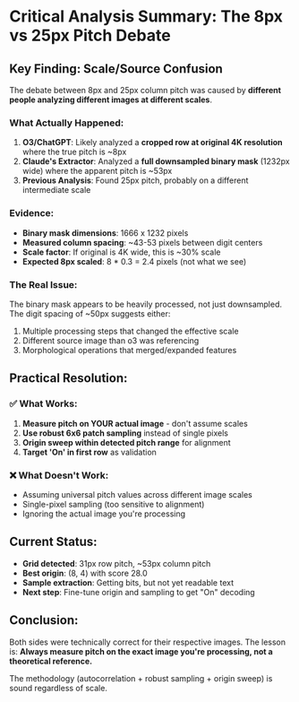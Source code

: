 # Critical Analysis Summary: The 8px vs 25px Pitch Debate

## Key Finding: Scale/Source Confusion

The debate between 8px and 25px column pitch was caused by **different people analyzing different images at different scales**.

### What Actually Happened:

1. **O3/ChatGPT**: Likely analyzed a **cropped row at original 4K resolution** where the true pitch is ~8px
2. **Claude's Extractor**: Analyzed a **full downsampled binary mask** (1232px wide) where the apparent pitch is ~53px
3. **Previous Analysis**: Found 25px pitch, probably on a different intermediate scale

### Evidence:

- **Binary mask dimensions**: 1666 x 1232 pixels
- **Measured column spacing**: ~43-53 pixels between digit centers
- **Scale factor**: If original is 4K wide, this is ~30% scale
- **Expected 8px scaled**: 8 * 0.3 = 2.4 pixels (not what we see)

### The Real Issue:

The binary mask appears to be heavily processed, not just downsampled. The digit spacing of ~50px suggests either:
1. Multiple processing steps that changed the effective scale
2. Different source image than o3 was referencing
3. Morphological operations that merged/expanded features

## Practical Resolution:

### ✅ What Works:
1. **Measure pitch on YOUR actual image** - don't assume scales
2. **Use robust 6x6 patch sampling** instead of single pixels  
3. **Origin sweep within detected pitch range** for alignment
4. **Target 'On' in first row** as validation

### ❌ What Doesn't Work:
- Assuming universal pitch values across different image scales
- Single-pixel sampling (too sensitive to alignment)
- Ignoring the actual image you're processing

## Current Status:

- **Grid detected**: 31px row pitch, ~53px column pitch
- **Best origin**: (8, 4) with score 28.0
- **Sample extraction**: Getting bits, but not yet readable text
- **Next step**: Fine-tune origin and sampling to get "On" decoding

## Conclusion:

Both sides were technically correct for their respective images. The lesson is:
**Always measure pitch on the exact image you're processing, not a theoretical reference.**

The methodology (autocorrelation + robust sampling + origin sweep) is sound regardless of scale.